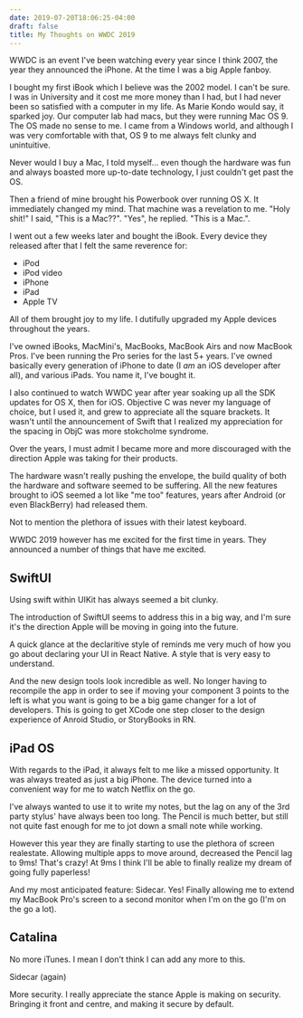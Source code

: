 ```yaml
---
date: 2019-07-20T18:06:25-04:00
draft: false
title: My Thoughts on WWDC 2019
---
```


WWDC is an event I've been watching every year since I think 2007, the year they announced the iPhone. At the time I was a big Apple fanboy.

I bought my first iBook which I believe was the 2002 model. I can't be sure. I was in University and it cost me more money than I had, but I had
never been so satisfied with a computer in my life. As Marie Kondo would say, it sparked joy. Our computer lab had macs, but they were running
Mac OS 9. The OS made no sense to me. I came from a Windows world, and although I was very comfortable with that, OS 9 to me always felt clunky
and unintuitive.

Never would I buy a Mac, I told myself... even though the hardware was fun and always boasted more up-to-date technology, I just couldn't get 
past the OS.

Then a friend of mine brought his Powerbook over running OS X. It immediately changed my mind. That machine was a revelation to me. "Holy shit!" I said,
"This is a Mac??". "Yes", he replied. "This is a Mac.".

I went out a few weeks later and bought the iBook. Every device they released after that I felt the same reverence for:

- iPod
- iPod video
- iPhone
- iPad
- Apple TV

All of them brought joy to my life. I dutifully upgraded my Apple devices throughout the years.

I've owned iBooks, MacMini's, MacBooks, MacBook Airs and now MacBook Pros. I've been running the Pro series for the last 5+ years. I've owned basically every
generation of iPhone to date (I _am_ an iOS developer after all), and various iPads. You name it, I've bought it.

I also continued to watch WWDC year after year soaking up all the SDK updates for OS X, then for iOS. Objective C was never my language of choice, but
I used it, and grew to appreciate all the square brackets. It wasn't until the announcement of Swift that I realized my appreciation for the spacing
in ObjC was more stokcholme syndrome.

Over the years, I must admit I became more and more discouraged with the direction Apple was taking for their products.

The hardware wasn't really pushing the envelope, the build quality of both the hardware and software seemed to be suffering. All the new features brought
to iOS seemed a lot like "me too" features, years after Android (or even BlackBerry) had released them.

Not to mention the plethora of issues with their latest keyboard.

WWDC 2019 however has me excited for the first time in years. They announced a number of things that have me excited.

## SwiftUI
Using swift within UIKit has always seemed a bit clunky.

The introduction of SwiftUI seems to address this in a big way, and I'm sure it's the direction Apple will be moving in going into the future.

A quick glance at the declaritive style of reminds me very much of how you go about declaring your UI in React Native. A style that is very easy to understand.

And the new design tools look incredible as well. No longer having to recompile the app in order to see if moving your component 3 points to the left is what you want
is going to be a big game changer for a lot of developers. This is going to get XCode one step closer to the design experience of Anroid Studio, or StoryBooks in RN.

## iPad OS
With regards to the iPad, it always felt to me like a missed opportunity. It was always treated as just a big iPhone. The device turned into a convenient
way for me to watch Netflix on the go.

I've always wanted to use it to write my notes, but the lag on any of the 3rd party stylus' have always been too long. The Pencil is much better, but still not quite fast enough for me to jot down a small note while working.

However this year they are finally starting to use the plethora of screen realestate. Allowing multiple apps to move around, decreased the Pencil lag to 9ms! 
That's crazy! At 9ms I think I'll be able to finally realize my dream of going fully paperless!

And my most anticipated feature: Sidecar. Yes! Finally allowing me to extend my MacBook Pro's screen to a second monitor when I'm on the go (I'm on the go a lot).

## Catalina
No more iTunes. I mean I don't think I can add any more to this.

Sidecar (again)

More security. I really appreciate the stance Apple is making on security. Bringing it front and centre, and making it secure by default.